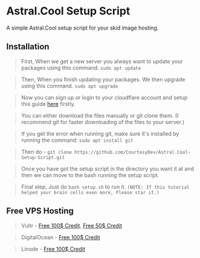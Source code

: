 # Astral.Cool Setup Script

A simple Astral.Cool setup script for your skid image hosting.

## Installation

> First, When we get a new server you always want to update your packages using this command. ```sudo apt update```

> Then, When you finish updating your packages. We then upgrade using this command. ```sudo apt upgrade```

> Now you can sign up or login to your cloudflare account and setup this guide [here](https://setup.elixr.host/cloudflare-setup/untitled) firstly.

> You can either download the files manually or git clone them. (I recommend git for faster downloading of the files to your server.)

> If you get the error when running git, make sure it's installed by running the command: ```sudo apt install git```

> Then do - ```git clone https://github.com/CourtesyDev/Astral.Cool-Setup-Script.git```

> Once you have got the setup script in the directory you want it at and then we can move to the bash running the setup script.

> Final step, Just do ```bash setup.sh``` to run it. ```(NOTE: If this tutorial helped your brain cells even more, Please star it.)```

## Free VPS Hosting

> Vultr - [Free 100$ Credit](https://www.vultr.com/promo/try100/), [Free 50$ Credit](https://www.vultr.com/promo/try50/?service=try50&obility_id=42460259882)

> DigitalOcean - [Free 100$ Credit](https://try.digitalocean.com/do-vs-vultr/?utm_campaign=amer_conquesting_kw_en_cpc&utm_adgroup=vultr&_keyword=vultr&_device=c&_adposition=&utm_content=conversion&utm_medium=cpc&utm_source=google)

> Linode - [Free 100$ Credit](https://www.linode.com/lp/linode-vs-vultr/?utm_source=google&utm_medium=cpc&utm_campaign=12492722312_119323564216&utm_term=g_kwd-307580604225_e_vultr&utm_content=504114856773&locationid=9007290&device=c_c) 
